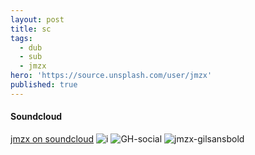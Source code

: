 ```yaml
---
layout: post
title: sc
tags:
  - dub
  - sub
  - jmzx
hero: 'https://source.unsplash.com/user/jmzx'
published: true
---
```

#### Soundcloud
[jmzx on soundcloud](https://www.soundcloud.com/jmzx/dealin-minds-preview)
![i](https://xjmzx.github.io/uploads/me2.png)
![GH-social](https://user-images.githubusercontent.com/1854925/89110436-caaf4380-d474-11ea-8502-5f1194deeaac.png)
![jmzx-gilsansbold](https://user-images.githubusercontent.com/1854925/89110594-7016e700-d476-11ea-9804-d62612a7c540.png)
